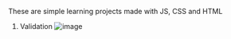 These are simple learning projects made with JS, CSS and HTML

1) Validation
	![image](https://github.com/dariiakurilenko/learning-projects/assets/113102018/9314ffd8-2ada-4749-b1d0-d9704f880b0f)
